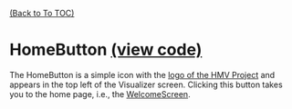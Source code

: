 [(Back to To TOC)](https://github.com/jpiland16/hmv_test/blob/master/documentation/TOC.md)
# HomeButton [(view code)](https://github.com/jpiland16/hmv_test/blob/master/src/components/visualizer-screen/HomeButton.js)

The HomeButton is a simple icon with the [logo of the HMV Project](https://github.com/jpiland16/hmv_test/blob/master/public/hmv-favicon-512.png) 
and appears in the top left of the Visualizer screen. Clicking this button takes you to the home page, i.e., the [WelcomeScreen](https://github.com/jpiland16/hmv_test/blob/master/documentation/subpages/WelcomeScreen.md).
